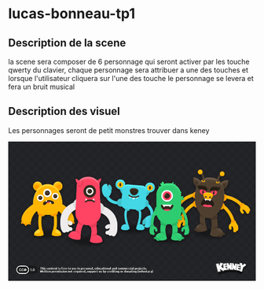 # lucas-bonneau-tp1

## Description de la scene

la scene sera composer de 6 personnage qui seront activer par les touche qwerty du clavier, chaque personnage sera attribuer a une des touches et lorsque l'utilisateur cliquera sur l'une des touche le personnage se levera et fera un bruit musical 

## Description des visuel

Les personnages seront de petit monstres trouver dans keney 

![photo](sample.png)


